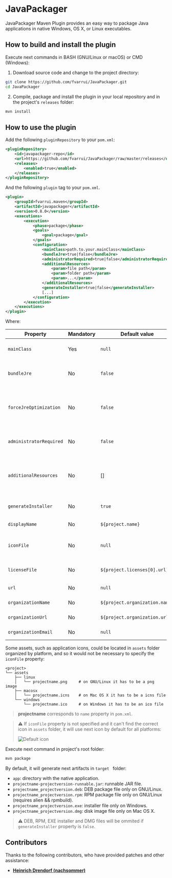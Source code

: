 # JavaPackager
JavaPackager Maven Plugin provides an easy way to package Java applications in native Windows, OS X, or Linux executables.

## How to build and install the plugin

Execute next commands in BASH (GNU/Linux or macOS) or CMD (Windows):

1. Download source code and change to the project directory:

```bash
git clone https://github.com/fvarrui/JavaPackager.git
cd JavaPackager
```

2. Compile, package and install the plugin in your local repository and in the project's `releases` folder:

```bash
mvn install
```

## How to use the plugin

Add the following `pluginRepository` to your `pom.xml`:

```xml
<pluginRepository>
    <id>javapackager-repo</id>
    <url>https://github.com/fvarrui/JavaPackager/raw/master/releases</url>
    <releases>
        <enabled>true</enabled>
    </releases>
</pluginRepository>
```

And the following `plugin` tag to your `pom.xml`.

```xml
<plugin>
    <groupId>fvarrui.maven</groupId>
    <artifactId>javapackager</artifactId>
    <version>0.8.0</version>
    <executions>
        <execution>
            <phase>package</phase>
            <goals>
                <goal>package</goal>
            </goals>
            <configuration>
                <mainClass>path.to.your.mainClass</mainClass>
                <bundleJre>true|false</bundleJre>
                <administratorRequired>true|false</administratorRequired>
                <additionalResources>
                    <param>file path</param>
                    <param>folder path</param>
                    <param>...</param>
                </additionalResources>
                <generateInstaller>true|false</generateInstaller>        
                [...]
            </configuration>
        </execution>
    </executions>
</plugin>
```

Where:

| Property                | Mandatory | Default value                  | Description                                                 |
| ----------------------- | --------- | ------------------------------ | ----------------------------------------------------------- |
| `mainClass`             | Yes       | `null`                         | Full path to your app main class.                           |
| `bundleJre`             | No        | `false`                        | Embed a customized JRE with the app.                        |
| `forceJreOptimization`  | No        | `false`                        | If JDK version < 13, it will try to reduce the bundled JRE. |
| `administratorRequired` | No        | `false`                        | If true, app will run with administrator privileges.        |
| `additionalResources`   | No        | []                             | Additional files and folders to include in the bundled app. |
| `generateInstaller`     | No        | `true`                         | Generate an installer for the app.                          |
| `displayName`           | No        | `${project.name}`              | App name to show.                                           |
| `iconFile`              | No        | `null`                         | Path to the app icon file (PNG, ICO or ICNS).               |
| `licenseFile`           | No        | `${project.licenses[0].url}`   | Path to project license file.                               |
| `url`                   | No        | `null`                         | App website URL.                                            |
| `organizationName`      | No        | `${project.organization.name}` | Organization name.                                          |
| `organizationUrl`       | No        | `${project.organization.url}`  | Organization website URL.                                   |
| `organizationEmail`     | No        | `null`                         | Organization email.                                         |

Some assets, such as application icons, could be located in `assets` folder organized by platform, and so it would not be necessary to specify the `iconFile` property:

```
<project>
└── assets
	├── linux
	│   └── projectname.png		# on GNU/Linux it has to be a png image
	├── macosx
	│   └── projectname.icns	# on Mac OS X it has to be a icns file
	└── windows
	    └── projectname.ico		# on Windows it has to be an ico file
```

> **projectname** corresponds to `name` property in `pom.xml`.

> :warning: If `iconFile` property is not specified and it can't find the correct icon in `assets` folder, it will use next icon by default for all platforms:
>
> ![Default icon](https://raw.githubusercontent.com/fvarrui/JavaPackager/master/src/main/resources/linux/default-icon.png)

Execute next command in project's root folder:

```bash
mvn package
```

By default, it will generate next artifacts in `target ` folder:

- `app`: directory with the native application.
- `projectname-projectversion-runnable.jar`: runnable JAR file.
- `projectname_projectversion.deb`: DEB package file only on GNU/Linux. 
- `projectname_projectversion.rpm`: RPM package file only on GNU/Linux (requires alien && rpmbuild).
- `projectname_projectversion.exe`: installer file only on Windows.
- `projectname_projectversion.dmg`: disk image file only on Mac OS X.

>  :warning: DEB, RPM, EXE installer and DMG files will be ommited if `generateInstaller` property is `false`.

## Contributors

Thanks to the following contributors, who have provided patches and other assistance:

* **[Heinrich Drendorf (nachsommer)](https://github.com/nachsommer)**
